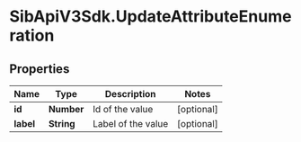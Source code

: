 # SibApiV3Sdk.UpdateAttributeEnumeration

## Properties
Name | Type | Description | Notes
------------ | ------------- | ------------- | -------------
**id** | **Number** | Id of the value | [optional] 
**label** | **String** | Label of the value | [optional] 


